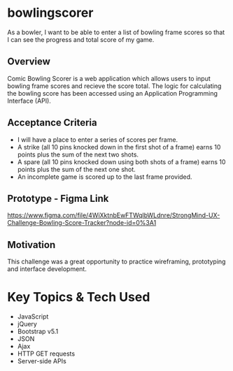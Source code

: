 # bowlingscorer
As a bowler, I want to be able to enter a list of bowling frame scores so that I can see the progress and total score of my game.

## Overview
Comic Bowling Scorer is a web application which allows users to input bowling frame scores and recieve the score total. The logic for calculating the bowling score has been accessed using an Application Programming Interface (API). 

## Acceptance Criteria
* I will have a place to enter a series of scores per frame.
* A strike (all 10 pins knocked down in the first shot of a frame) earns 10 points plus the sum of the next two shots.
* A spare (all 10 pins knocked down using both shots of a frame) earns 10 points plus the sum of the next one shot.
* An incomplete game is scored up to the last frame provided.

## Prototype - Figma Link
https://www.figma.com/file/4WiXktnbEwFTWqlbWLdnre/StrongMind-UX-Challenge-Bowling-Score-Tracker?node-id=0%3A1 

## Motivation
This challenge was a great opportunity to practice wireframing, prototyping and interface development. 

# Key Topics & Tech Used
* JavaScript
* jQuery
* Bootstrap v5.1
* JSON
* Ajax
* HTTP GET requests
* Server-side APIs